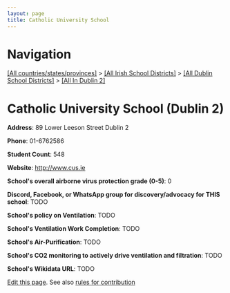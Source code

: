 ```yaml
---
layout: page
title: Catholic University School
---
```

# Navigation

[[All countries/states/provinces]](../../../..) > [[All Irish School Districts]](../../..) > [[All Dublin School Districts]](../..) > [[All In Dublin 2]](..)

# Catholic University School (Dublin 2)

**Address**: 89 Lower Leeson Street Dublin 2

**Phone**: 01-6762586

**Student Count**: 548

**Website**: <http://www.cus.ie>

**School's overall airborne virus protection grade (0-5)**: 0

**Discord, Facebook, or WhatsApp group for discovery/advocacy for THIS school**: TODO

**School's policy on Ventilation**: TODO

**School's Ventilation Work Completion**: TODO

**School's Air-Purification**: TODO

**School's CO2 monitoring to actively drive ventilation and filtration**: TODO

**School's Wikidata URL**: TODO


[Edit this page](https://github.com/ventilate-schools/Ireland/edit/main/./Dublin_2/Catholic_University_School.md). See also [rules for contribution](../../../contribution-rules/)